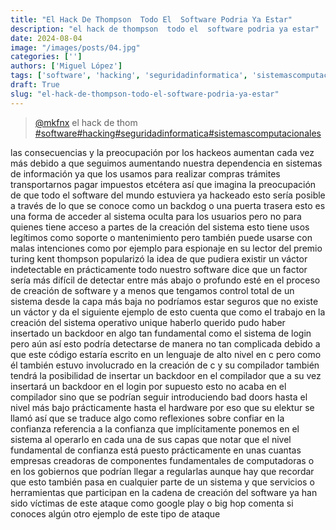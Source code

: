```yaml
---
title: "El Hack De Thompson  Todo El  Software Podria Ya Estar"
description: "el hack de thompson  todo el  software podria ya estar"
date: 2024-08-04
image: "/images/posts/04.jpg"
categories: ['']
authors: ['Miguel López']
tags: ['software', 'hacking', 'seguridadinformatica', 'sistemascomputacionales']
draft: True
slug: "el-hack-de-thompson-todo-el-software-podria-ya-estar"
---
```


<blockquote class="tiktok-embed" cite="{https://www.tiktok.com/@mkfnx/video/7153724326292835590}" data-video-id="7153724326292835590" style="max-width: 605px;min-width: 325px;" > <section> <a target="_blank" title="@mkfnx" href="https://www.tiktok.com/@mkfnx?refer=embed">@mkfnx</a> el hack de thom </section> <a title="software" target="_blank" href="https://www.tiktok.com/tag/software?refer=embed">#software</a><a title="hacking" target="_blank" href="https://www.tiktok.com/tag/hacking?refer=embed">#hacking</a><a title="seguridadinformatica" target="_blank" href="https://www.tiktok.com/tag/seguridadinformatica?refer=embed">#seguridadinformatica</a><a title="sistemascomputacionales" target="_blank" href="https://www.tiktok.com/tag/sistemascomputacionales?refer=embed">#sistemascomputacionales</a> </blockquote> <script async src="https://www.tiktok.com/embed.js"></script>

las consecuencias y la preocupación por los hackeos aumentan cada vez más debido a que seguimos aumentando nuestra dependencia en sistemas de información ya que los usamos para realizar compras trámites transportarnos pagar impuestos etcétera así que imagina la preocupación de que todo el software del mundo estuviera ya hackeado esto sería posible a través de lo que se conoce como un backdog o una puerta trasera esto es una forma de acceder al sistema oculta para los usuarios pero no para quienes tiene acceso a partes de la creación del sistema esto tiene usos legítimos como soporte o mantenimiento pero también puede usarse con malas intenciones como por ejemplo para espionaje en su lector del premio turing kent thompson popularizó la idea de que pudiera existir un váctor indetectable en prácticamente todo nuestro software dice que un factor sería más difícil de detectar entre más abajo o profundo esté en el proceso de creación de software y a menos que tengamos control total de un sistema desde la capa más baja no podríamos estar seguros que no existe un váctor y da el siguiente ejemplo de esto cuenta que como el trabajo en la creación del sistema operativo unique haberlo querido pudo haber insertado un backdoor en algo tan fundamental como el sistema de login pero aún así esto podría detectarse de manera no tan complicada debido a que este código estaría escrito en un lenguaje de alto nivel en c pero como él también estuvo involucrado en la creación de c y su compilador también tendrá la posibilidad de insertar un backdoor en el compilador que a su vez insertará un backdoor en el login por supuesto esto no acaba en el compilador sino que se podrían seguir introduciendo bad doors hasta el nivel más bajo prácticamente hasta el hardware por eso que su elektur se llamó así que se traduce algo como reflexiones sobre confiar en la confianza referencia a la confianza que implícitamente ponemos en el sistema al operarlo en cada una de sus capas que notar que el nivel fundamental de confianza está puesto prácticamente en unas cuantas empresas creadoras de componentes fundamentales de computadoras o en los gobiernos que podrían llegar a regularlas aunque hay que recordar que esto también pasa en cualquier parte de un sistema y que servicios o herramientas que participan en la cadena de creación del software ya han sido víctimas de este ataque como google play o big hop comenta si conoces algún otro ejemplo de este tipo de ataque 
